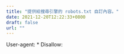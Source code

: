 ```yaml
---
title: "提供給搜尋引擎的 robots.txt 自訂內容。"
date: 2021-12-20T12:22:33+0800
draft: false
url: ""
---
```


User-agent: *
Disallow:
